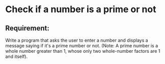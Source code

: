 # Check if a number is a prime or not

## Requirement:

Write a program that asks the user to enter a number and displays a message saying if it's a prime number or not. (Note: A prime number is a whole number greater than 1, whose only two whole-number factors are 1 and itself).